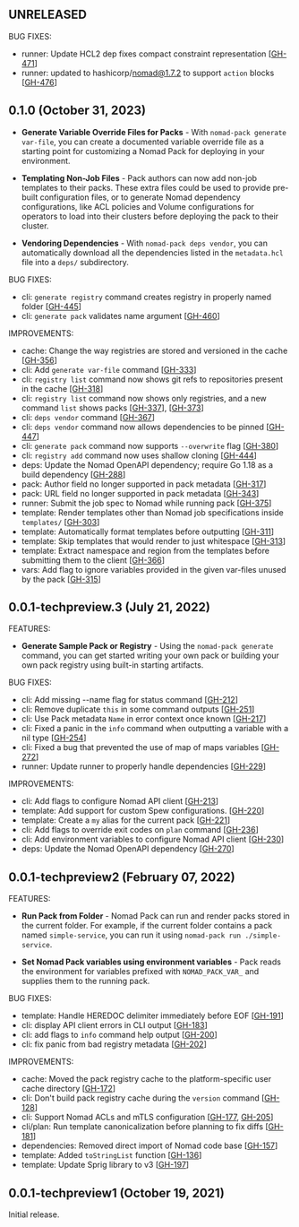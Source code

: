 ## UNRELEASED

BUG FIXES:

* runner: Update HCL2 dep fixes compact constraint representation [[GH-471](https://github.com/hashicorp/nomad-pack/pull/471)]
* runner: updated to hashicorp/nomad@1.7.2 to support `action` blocks [[GH-476](https://github.com/hashicorp/nomad-pack/pull/476)]

## 0.1.0 (October 31, 2023)

* **Generate Variable Override Files for Packs** - With
`nomad-pack generate var-file`, you can create a documented variable override
file as a starting point for customizing a Nomad Pack for deploying in your
environment.

* **Templating Non-Job Files** - Pack authors can now add non-job templates to
their packs. These extra files could be used to provide pre-built configuration
files, or to generate Nomad dependency configurations, like ACL policies and
Volume configurations for operators to load into their clusters before deploying
the pack to their cluster.

* **Vendoring Dependencies** - With `nomad-pack deps vendor`, you can
automatically download all the dependencies listed in the `metadata.hcl` file
into a `deps/` subdirectory.

BUG FIXES:
* cli: `generate registry` command creates registry in properly named folder [[GH-445](https://github.com/hashicorp/nomad-pack/pull/445)]
* cli: `generate pack` validates name argument [[GH-460](https://github.com/hashicorp/nomad-pack/pull/460)]

IMPROVEMENTS:

* cache: Change the way registries are stored and versioned in the cache [[GH-356](https://github.com/hashicorp/nomad-pack/pull/356)]
* cli: Add `generate var-file` command [[GH-333](https://github.com/hashicorp/nomad-pack/pull/333)]
* cli: `registry list` command now shows git refs to repositories present in the cache [[GH-318](https://github.com/hashicorp/nomad-pack/pull/318)]
* cli: `registry list` command now shows only registries, and a new command `list` shows packs [[GH-337](https://github.com/hashicorp/nomad-pack/pull/337)], [[GH-373](https://github.com/hashicorp/nomad-pack/pull/373)]
* cli: `deps vendor` command [[GH-367](https://github.com/hashicorp/nomad-pack/pull/367)]
* cli: `deps vendor` command now allows dependencies to be pinned [[GH-447](https://github.com/hashicorp/nomad-pack/pull/447)]
* cli: `generate pack` command now supports `--overwrite` flag [[GH-380](https://github.com/hashicorp/nomad-pack/pull/380)]
* cli: `registry add` command now uses shallow cloning [[GH-444](https://github.com/hashicorp/nomad-pack/pull/444)]
* deps: Update the Nomad OpenAPI dependency; require Go 1.18 as a build dependency [[GH-288](https://github.com/hashicorp/nomad-pack/pull/288)]
* pack: Author field no longer supported in pack metadata [[GH-317](https://github.com/hashicorp/nomad-pack/pull/317)]
* pack: URL field no longer supported in pack metadata [[GH-343](https://github.com/hashicorp/nomad-pack/pull/343)]
* runner: Submit the job spec to Nomad while running pack [[GH-375](https://github.com/hashicorp/nomad-pack/pull/375)]
* template: Render templates other than Nomad job specifications inside `templates/` [[GH-303](https://github.com/hashicorp/nomad-pack/pull/303)]
* template: Automatically format templates before outputting [[GH-311](https://github.com/hashicorp/nomad-pack/pull/311)]
* template: Skip templates that would render to just whitespace [[GH-313](https://github.com/hashicorp/nomad-pack/pull/313)]
* template: Extract namespace and region from the templates before submitting them to the client [[GH-366](https://github.com/hashicorp/nomad-pack/pull/366)]
* vars: Add flag to ignore variables provided in the given var-files unused by the pack [[GH-315](https://github.com/hashicorp/nomad-pack/pull/315)]

## 0.0.1-techpreview.3 (July 21, 2022)

FEATURES:

* **Generate Sample Pack or Registry** - Using the `nomad-pack generate` command,
  you can get started writing your own pack or building your own pack registry
  using built-in starting artifacts.

BUG FIXES:

* cli: Add missing --name flag for status command [[GH-212](https://github.com/hashicorp/nomad-pack/pull/212)]
* cli: Remove duplicate `this` in some command outputs [[GH-251](https://github.com/hashicorp/nomad-pack/pull/251)]
* cli: Use Pack metadata `Name` in error context once known [[GH-217](https://github.com/hashicorp/nomad-pack/pull/217)]
* cli: Fixed a panic in the `info` command when outputting a variable with a nil type [[GH-254](https://github.com/hashicorp/nomad-pack/pull/254)]
* cli: Fixed a bug that prevented the use of map of maps variables [[GH-272](https://github.com/hashicorp/nomad-pack/pull/272)]
* runner: Update runner to properly handle dependencies [[GH-229](https://github.com/hashicorp/nomad-pack/pull/229)]

IMPROVEMENTS:

* cli: Add flags to configure Nomad API client [[GH-213](https://github.com/hashicorp/nomad-pack/pull/213)]
* template: Add support for custom Spew configurations. [[GH-220](https://github.com/hashicorp/nomad-pack/pull/220)]
* template: Create a `my` alias for the current pack [[GH-221](https://github.com/hashicorp/nomad-pack/pull/221)]
* cli: Add flags to override exit codes on `plan` command [[GH-236](https://github.com/hashicorp/nomad-pack/pull/236)]
* cli: Add environment variables to configure Nomad API client [[GH-230](https://github.com/hashicorp/nomad-pack/pull/230)]
* deps: Update the Nomad OpenAPI dependency [[GH-270](https://github.com/hashicorp/nomad-pack/pull/271)]

## 0.0.1-techpreview2 (February 07, 2022)

FEATURES:

* **Run Pack from Folder** - Nomad Pack can run and render packs stored in the current folder. For example, if the current folder
  contains a pack named `simple-service`, you can run it using `nomad-pack run ./simple-service`.

* **Set Nomad Pack variables using environment variables** - Pack reads the
  environment for variables prefixed with `NOMAD_PACK_VAR_` and supplies them to
  the running pack.

BUG FIXES:

* template: Handle HEREDOC delimiter immediately before EOF [[GH-191](https://github.com/hashicorp/nomad-pack/pull/191)]
* cli: display API client errors in CLI output [[GH-183](https://github.com/hashicorp/nomad-pack/pull/183)]
* cli: add flags to `info` command help output [[GH-200](https://github.com/hashicorp/nomad-pack/pull/200)]
* cli: fix panic from bad registry metadata [[GH-202](https://github.com/hashicorp/nomad-pack/pull/202)]

IMPROVEMENTS:

* cache: Moved the pack registry cache to the platform-specific user cache directory [[GH-172](https://github.com/hashicorp/nomad-pack/pull/172)]
* cli: Don't build pack registry cache during the `version` command [[GH-128](https://github.com/hashicorp/nomad-pack/pull/128)]
* cli: Support Nomad ACLs and mTLS configuration [[GH-177](https://github.com/hashicorp/nomad-pack/pull/177), [GH-205](https://github.com/hashicorp/nomad-pack/pull/205)]
* cli/plan: Run template canonicalization before planning to fix diffs [[GH-181](https://github.com/hashicorp/nomad-pack/pull/181)]
* dependencies: Removed direct import of Nomad code base [[GH-157](https://github.com/hashicorp/nomad-pack/pull/157)]
* template: Added `toStringList` function [[GH-136](https://github.com/hashicorp/nomad-pack/pull/136)]
* template: Update Sprig library to v3 [[GH-197](https://github.com/hashicorp/nomad-pack/pull/197)]


## 0.0.1-techpreview1 (October 19, 2021)

Initial release.
